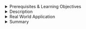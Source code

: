 <details><summary>Prerequisites & Learning Objectives</summary>

# Prerequisites and Learning Objectives for the "Use Cases For LLM" topic

## Prerequisites

- LLMs

## Learning Objectives

After completing this module, associates should be able to:

- List some common use cases for LLM
</details>

<details><summary>Description</summary>

# Description for the "Use Cases for LLM" topic

Large Language Models (LLMs) are a powerful tool for solving a variety of problems. here is a non-exhaustive list of some of the use cases for LLMs:

- Chatbots - LLMs can be used to generate responses to user input
- Content Generation - LLMs can be used to generate content such as:
    - Learning Materials
    - Essays
    - News Articles
    - Blog Posts
    - Code
- Summarization - taking a lot of text and extracting the key points
- Translation - translating text from one language to another
- Question Answering - answering questions based on some context and a question

</details>

<details><summary>Real World Application</summary>

## Real-World Application for the Use Cases For LLM Topic

LLMs have countless real-world applications that will be examined in this document. However, it is important to note that the solutions produced by LLMs are not guaranteed to be correct. It is essential to verify the correctness of this generated content before using it in a real-world application. 

### Grammatical Error Correction

LLMs can be useful in correcting grammar and spelling mistakes in some text. To test this out, we can examine some text that has many errors:

```
Wuz a dark and stormi nite wen Sir Speling Eror set out on his grate quest. His nobel steed, Horseradish, munched on a hay-bale the size of a dragon's hoard, as Sir Speling Eror adjusted his knightly helmet, made of an old colander he found in the scullery.
```

We can use, for example, ChatGPT, to correct the text. 

#### Steps
1. Navigate to https://chat.openai.com/.
2. Sign up or log in.
3. You should be greeted with a chat interface. Send a message to the chat indicating that you would like to correct some text.
    - The following text has many spelling and grammatical errors, please correct them and return the original text: "{Given Text}"
4. The chatbot should respond with the corrected text.

Feel free to change the prompt and the given text to see different results. You can also experiment with other LLMs to see how they perform.
- [Google Bard](https://bard.google.com/chat)
- [Grammarly](https://www.grammarly.com/)
- [Claude](https://claude.ai/chats)

### Code Generation
LLMs can be used to generate code. Using the same tools from above, we can try the following prompts:
- Generate some Java code for a fully encapsulated "Student" class with name, age, grade, id, GPA, and list of classes.
- Generate some Python code for a function that finds the nth Fibonacci number recursively.
- Generate some C code for a function that takes in a string and returns the string reversed.

Try these prompts or some custom prompts and make sure to verify the correctness of the generated code. You can also experiment with multiple LLMs and compare the different outputs.

#### Mistakes in Generated Code
The following code was produced via the prompt "Generate some Java code for a fully encapsulated "Student" class with name, age, grade, id, GPA, and list of classes." using Google Bard:

```java
public class Student {
  private String name;
  private int age;
  private int grade;
  private String id;
  private double gpa;
  private List<String> classes;

  public Student(String name, int age, int grade, String id, double gpa, List<String> classes) {
    this.name = name;
    this.age = age;
    this.grade = grade;
    this.id = id;
    this.gpa = gpa;
    this.classes = classes;
  }

  /*
    Some Getters and Setters Removed for Brevity
  */


  public int getGrade() {
    return grade;
  }

  public void setGrade(int grade) {
    this.grade = grade;
  }

  public String toString() {
    return "Student{" +
      "name='" + name + '\'' +
      ", age=" + age +
      ", grade=" + grade +
      ", id='" + id + '\'' +
      ", gpa=" + gpa +
      ", classes=" + classes +
      '}';
  }

  public static void main(String[] args) {
    Student student1 = new Student("Alice", 16, 10, "12345", 3.8, Arrays.asList("Math", "Science", "English"));
    System.out.println(student1);

    List<Double> grades = Arrays.asList(4.0, 3.5, 4.5);
    student1.setGpa(grades);
    System.out.println(student1.getGpa());
  }
}
```

This code has a few mistakes/notes:
- The 'setGpa' method is meant to only take in a single double as a parameter, but the code in the main method takes in a list of doubles. 
- Imports are not included in the generated code. While this isn't necessarily a mistake on the LLM's part (the imports may be implied, depending on how the prompt is worded and what context is given), it is still important to keep in mind that the generated code won't immediately work without modifications/additions.
</details>


<details><summary>Summary</summary>

# Summary for the Use Cases of LLM topic

- LLMs have many use cases such as:
    - Chatbots
    - Content Generation
    - Summarization
    - Translation
    - Question Answering
- When using LLMs for real-world applications, it is important to verify the correctness of the generated content
    - Generated Code - inspect the code, run it, and test it with unit tests to ensure that the code is correct
    - Generated Text - read the text, check for grammatical errors, check for factual errors, check for plagiarism
- LLMs are a powerful tool that can be used to solve a variety of problems as long as proper care is taken to ensure the correctness of the generated content
</details>

